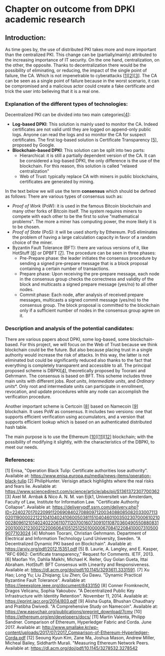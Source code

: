 # Chapter on outcome from DPKI academic research


## Introduction:
As time goes by, the use of distributed PKI takes more and more important than the centralized PKI. This change can be (partially/mainly) attributed to the increasing importance of IT security. On the one hand, centralization, on the other, the opposite. Thanks to decentralization there would be the possibility of eliminating, or reducing, the impact of the single point of failure, the CA. Which is not impenetrable to cyberattacks [[1](#references)][[2](#references)][[3](#references)]. The CA can be seen as a single point of failure because in the worst scenario, it can be compromised and a malicious actor could create a fake certificate and trick the user into believing that it is a real one.

### Explanation of the different types of technologies:

Decentralized PKI can be divided into two main categories[[4](#references)]:
- **Log-based DPKI**: This solution is mainly used to monitor the CA. Indeed certificates are not valid until they are logged on append-only public logs. Anyone can read the logs and so monitor the CA for suspect certificates. The first log-based solution is Certificate Transparency [[5](#references)], proposed by Google.
- **Blockchain-based DPKI**: This solution can be split into two parts:
    - Hierarchical: it is still a partially dependent version of the CA. It can be considered a log-based DPKI, the only difference is the use of the blockchain. For this reason, this solution is called "relaxed centralization"
    - Web of Trust: typically replace CA with miners in public blockchains, certificates are generated by mining.

In the text below we will use the term **consensus** which should be defined as follows: There are various types of consensus such as:
- *Proof of Work* (PoW): it is used in the famous Bitcoin blockchain and many other forks of Bitcoin itself. The system requires miners to compete with each other to be the first to solve "mathematical problems". The more a miner has computing power, the more likely it is to be chosen.
- *Proof of State* (PoS): it will be used shortly by Ethereum. PoS eliminates the problem of having a large calculation capacity in favor of a random choice of the miner.
- Byzantin Fault Tolerance (BFT): there are various versions of it, like HotStuff [[6](#references)] or DPBFT [[7](#references)]. The procedure can be seen in three phases: 
	- Pre-Prepare phase: the leader initiates the consensus procedure by sending a signed pre-prepare message that is a block proposal containing a certain number of transactions.
	- Prepare phase: Upon receiving the pre-prepare message, each node in the consensus group checks the correctness and validity of the block and multicasts a signed prepare message (yes/no) to all other nodes.
	- Commit phase: Each node, after analysis of received prepare messages, multicasts a signed commit message (yes/no) to the consensus group. The block proposal is committed to the blockchain only if a sufficient number of nodes in the consensus group agree on it.


### Description and analysis of the potential candidates:

There are various papers about DPKI, some log-based, some blockchain-based. For this project, we will focus on the Web of Trust because we think blockchain could be the future. But also because placing trust in a single authority would increase the risk of attacks. In this way, the latter is not eliminated but could be significantly reduced also thanks to the fact that everything is completely transparent and accessible to all.
The principal proposed scheme is DBPKI[[4](#references)], theoretically proposed by Toorani and Gehrmann. The consensus is based on BFT. This scheme includes three main units with different jobs. *Root units*, _Intermediate units_, and _Ordinary units_*. Only root and intermediate units can participate in enrollment, revocation, and update procedures while any node can accomplish the verification procedure.

Another important scheme is Certcoin [[8](#references)] based on Namecoin [[9](#references)] blockchain. It uses PoW as consensus. It includes two versions: one that supports efficient verification using accumulators, and a version that supports efficient lookup which is based on an authenticated distributed hash table.

The main purpose is to use the Ethereum [[10](#references)][[11](#references)][[12](#references)] blockchain; with the possibility of modifying it slightly, with the characteristics of the DBPKI, to meet our needs.


### References:

[1] Enisa, "Operation Black Tulip: Certificate authorities lose authority". Available at: https://www.enisa.europa.eu/media/news-items/operation-black-tulip
[2] PhilipHunter. Verisign attack highlights where the real risks and fears lie. Available at: https://www.sciencedirect.com/science/article/abs/pii/S1361372307700362
[3] Axel M. Arnbak & Nico A. N. M. van Eijk1, Universiteit van Amsterdam, Faculty of Law, Institute for Information Law. "Certificate Authority Collapse". Available at: https://deliverypdf.ssrn.com/delivery.php?ID=224027017022099112069084027088097120034088085082033007113020119000022122104104024106005038115104046010035023070006102100028096121014024022061107112070016073091011087036049055088083120010002123002122006064105125125010000067084122084100073105009077103024
[4] Mohsen Toorani, Christian Gehrmann. Department of Electrical and Information Technology Lund University, Sweden. "A Decentralized Dynamic PKI based on Blockchain". Available at: https://arxiv.org/pdf/2012.15351.pdf
[5] B. Laurie, A. Langley, and E. Kasper, “RFC 6962: Certificate transparency,” Request for Comments. IETF, 2013.
[6] Maofan Yin, Dahlia Malkhi, Michael K. Reiter, Guy Golan Gueta, Ittai Abraham. HotStuff: BFT Consensus with Linearity and Responsiveness. Available at: https://dl.acm.org/doi/pdf/10.1145/3293611.3331591.
[7] Xu Hao; Long Yu; Liu Zhiqiang; Liu Zhen; Gu Dawu. "Dynamic Practical Byzantine Fault Tolerance". Available at: https://ieeexplore.ieee.org/document/8433150
[8] Conner Fromknecht, Dragos Velicanu, Sophia Yakoubov. "A Decentralized Public Key Infrastructure with Identity Retention". November 11, 2014. Available at: https://eprint.iacr.org/2014/803.pdf
[9] Alisha Gupta, Bhushan Chaudhary and Pratibha Dwivedi. "A Comprehensive Study on Namecoin". Available at: https://ww.easychair.org/publications/preprint_download/7cmv
[10] https://ethereum.org/en/developers/docs/
[11] Martin Valenta, Philipp Sandner. Comparison of Ethereum, Hyperledger Fabric and Corda. June 2017. Available at: http://www.smallake.kr/wp-content/uploads/2017/07/2017_Comparison-of-Ethereum-Hyperledger-Corda.pdf
[12] Seoung Kyun Kim, Zane Ma, Joshua Mason, Andrew Miller, Micheal Bailey, Siddharth Murali. "Measuring Ethereum Network Peers. Available at: https://dl.acm.org/doi/pdf/10.1145/3278532.3278542